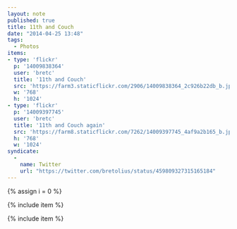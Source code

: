 ```yaml
---
layout: note
published: true
title: 11th and Couch
date: "2014-04-25 13:48"
tags: 
  - Photos
items:
- type: 'flickr'
  p: '14009838364'
  user: 'bretc'
  title: '11th and Couch'
  src: 'https://farm3.staticflickr.com/2906/14009838364_2c926b22db_b.jpg'
  w: '768'
  h: '1024'
- type: 'flickr'
  p: '14009397745'
  user: 'bretc'
  title: '11th and Couch again'
  src: 'https://farm8.staticflickr.com/7262/14009397745_4af9a2b165_b.jpg'
  h: '768'
  w: '1024'
syndicate: 
  - 
    name: Twitter
    url: "https://twitter.com/bretolius/status/459809327315165184"
---
```


{% assign i = 0  %}

{% include item %}

{% include item %}
